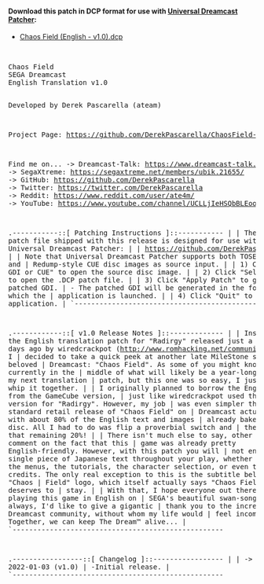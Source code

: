 #### Download this patch in DCP format for use with <a href="https://github.com/DerekPascarella/UniversalDreamcastPatcher">Universal Dreamcast Patcher</a>:
  * <a href="https://github.com/DerekPascarella/ChaosField-EnglishPatchDreamcast/releases/download/1.0/Chaos.Field.English.-.v1.0.dcp">Chaos Field (English - v1.0).dcp</a>
<br>
<pre>
Chaos Field
SEGA Dreamcast
English Translation v1.0

Developed by Derek Pascarella (ateam)

Project Page:
https://github.com/DerekPascarella/ChaosField-EnglishPatchDreamcast

Find me on...
 -> Dreamcast-Talk: https://www.dreamcast-talk.com/forum/memberlist.php?mode=viewprofile&u=5766
 -> SegaXtreme: https://segaxtreme.net/members/ubik.21655/
 -> GitHub: https://github.com/DerekPascarella
 -> Twitter: https://twitter.com/DerekPascarella
 -> Reddit: https://www.reddit.com/user/ate4m/
 -> YouTube: https://www.youtube.com/channel/UCLLjIeHSQbBLEooQ83SrdfQ


.-----------::[ Patching Instructions ]::-----------
|
| The .DCP patch file shipped with this release is designed for use with
| Universal Dreamcast Patcher:
|
| https://github.com/DerekPascarella/UniversalDreamcastPatcher
|
| Note that Universal Dreamcast Patcher supports both TOSEC-style GDI and
| Redump-style CUE disc images as source input.
|
| 1) Click "Select GDI or CUE" to open the source disc image.
|
| 2) Click "Select Patch" to open the .DCP patch file.
|
| 3) Click "Apply Patch" to generate the patched GDI.
|    - The patched GDI will be generated in the folder from which the
|      application is launched.
|
| 4) Click "Quit" to exit the application.
|
`---------------------------------------------------


.------------::[ v1.0 Release Notes ]::-------------
|
| Inspired by the English translation patch for "Radirgy" released just a couple
| of days ago by wiredcrackpot (http://www.romhacking.net/community/7247/), I
| decided to take a quick peek at another late MileStone shooter on my beloved
| Dreamcast: "Chaos Field".  As some of you might know, I'm currently in the
| middle of what will likely be a year-long project for my next translation
| patch, but this one was so easy, I just had to whip it together.
|
| I originally planned to borrow the English assets from the GameCube version,
| just like wiredcrackpot used the Wii version for "Radirgy".  However, my job
| was even simpler than that.  The standard retail release of "Chaos Field" on
| Dreamcast actually shipped with about 80% of the English text and images
| already baked into the disc.  All I had to do was flip a proverbial switch and
| then translate that remaining 20%!
|
| There isn't much else to say, other than to comment on the fact that this
| game was already pretty English-friendly.  However, with this patch you will
| not encounter a single piece of Japanese text throughout your play, whether
| it be in the menus, the tutorials, the character selection, or even the end
| credits.  The only real exception to this is the subtitle below the "Chaos
| Field" logo, which itself actually says "Chaos Field", and thus deserves to
| stay.
|
| With that, I hope everyone out there enjoys playing this game in English on
| SEGA's beautiful swan-song console.  As always, I'd like to give a gigantic
| thank you to the incredible Dreamcast community, without whom my life would
| feel incomplete.  Together, we can keep The Dream™ alive...
|
`---------------------------------------------------


.-----------------::[ Changelog ]::-----------------
|
| -> 2022-01-03 (v1.0)
|      -Initial release.
|
`---------------------------------------------------
</pre>
